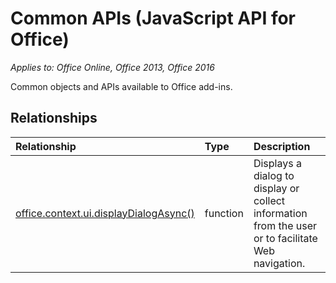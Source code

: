 # Common APIs (JavaScript API for Office)

_Applies to: Office Online, Office 2013, Office 2016_

Common objects and APIs available to Office add-ins.

## Relationships
| Relationship | Type	|Description|
|:---------------|:--------|:----------|
|[office.context.ui.displayDialogAsync()](officeui.md)|function|Displays a dialog to display or collect information from the user or to facilitate Web navigation.|

